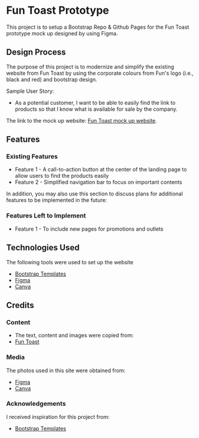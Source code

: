# Fun Toast Prototype 
This project is to setup a Bootstrap Repo & Github Pages for the Fun Toast prototype mock up designed by using Figma.

## Design Process

The purpose of this project is to modernize and simplify the existing website from Fun Toast by using the corporate colours from Fun's logo (i.e., black and red) and bootstrap design.

Sample User Story:

* As a potential customer, I want to be able to easily find the link to products so that I know what is available for sale by the company.

The link to the mock up website: [Fun Toast mock up website](https://phayhy.github.io/panada-testv1/).

## Features
### Existing Features
* Feature 1 - A call-to-action button at the center of the landing page to allow users to find the products easily 
* Feature 2 - Simplified navigation bar to focus on important contents

In addition, you may also use this section to discuss plans for additional features to be implemented in the future:

### Features Left to Implement
* Feature 1 - To include new pages for promotions and outlets

## Technologies Used
The following tools were used to set up the website

* [Bootstrap Templates](https://startbootstrap.com/templates)
* [Figma](https://www.figma.com/)
* [Canva](https://www.canva.com/en_gb/)

## Credits
### Content
* The text, content and images were copied from:
* [Fun Toast](https://www.funtoast.com.sg/)

### Media
The photos used in this site were obtained from:

* [Figma](https://www.figma.com/)
* [Canva](https://www.canva.com/en_gb/)

### Acknowledgements
I received inspiration for this project from:

* [Bootstrap Templates](https://startbootstrap.com/templates)
